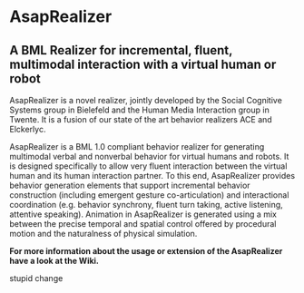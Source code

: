 # AsapRealizer 
## A BML Realizer for incremental, fluent, multimodal interaction with a virtual human or robot

AsapRealizer is a novel realizer, jointly developed by the Social Cognitive Systems group in Bielefeld and the Human Media Interaction group in Twente. It is a fusion of our state of the art behavior realizers ACE and Elckerlyc.

AsapRealizer is a  BML 1.0 compliant behavior realizer for generating multimodal verbal and nonverbal behavior for virtual humans and robots. It is designed specifically to allow very fluent interaction between the virtual human and its human interaction partner. To this end, AsapRealizer provides behavior generation elements that support incremental behavior construction (including emergent gesture co-articulation) and interactional coordination (e.g. behavior synchrony, fluent turn taking, active listening, attentive speaking). Animation in AsapRealizer is generated using a mix between the precise temporal and spatial control offered by procedural motion and the naturalness of physical simulation.

**For more information about the usage or extension of the AsapRealizer have a look at the Wiki.**

stupid change
